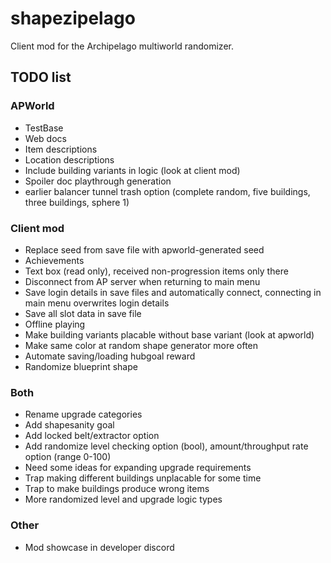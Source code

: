 # shapezipelago
Client mod for the Archipelago multiworld randomizer.

## TODO list
### APWorld
- TestBase
- Web docs
- Item descriptions
- Location descriptions
- Include building variants in logic (look at client mod)
- Spoiler doc playthrough generation
- earlier balancer tunnel trash option (complete random, five buildings, three buildings, sphere 1)
### Client mod
- Replace seed from save file with apworld-generated seed
- Achievements
- Text box (read only), received non-progression items only there
- Disconnect from AP server when returning to main menu
- Save login details in save files and automatically connect, connecting in main menu overwrites login details
- Save all slot data in save file
- Offline playing
- Make building variants placable without base variant (look at apworld)
- Make same color at random shape generator more often
- Automate saving/loading hubgoal reward
- Randomize blueprint shape
### Both
- Rename upgrade categories
- Add shapesanity goal
- Add locked belt/extractor option
- Add randomize level checking option (bool), amount/throughput rate option (range 0-100)
- Need some ideas for expanding upgrade requirements
- Trap making different buildings unplacable for some time
- Trap to make buildings produce wrong items
- More randomized level and upgrade logic types
### Other
- Mod showcase in developer discord
